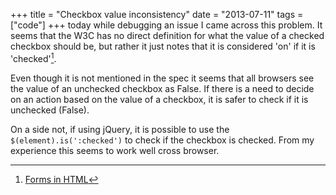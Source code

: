 +++
title = "Checkbox value inconsistency"
date = "2013-07-11"
tags = ["code"]
+++
today while debugging an issue I came across this problem. It seems that the W3C has no direct definition for what the value of a checked checkbox should be, but rather it just notes that it is considered 'on' if it is 'checked'[^wwwcchkbx].

Even though it is not mentioned in the spec it seems that all browsers see the value of an unchecked checkbox as False. If there is a need to decide on an action based on the value of a checkbox, it is safer to check if it is unchecked (False).

On a side not, if using jQuery, it is possible to use the <code>$(element).is(':checked')</code> to check if the checkbox is checked. From my experience this seems to work well cross browser.



[^wwwcchkbx]: [Forms in HTML](http://www.w3.org/TR/REC-html40/interact/forms.html#adef-value-INPUT)
